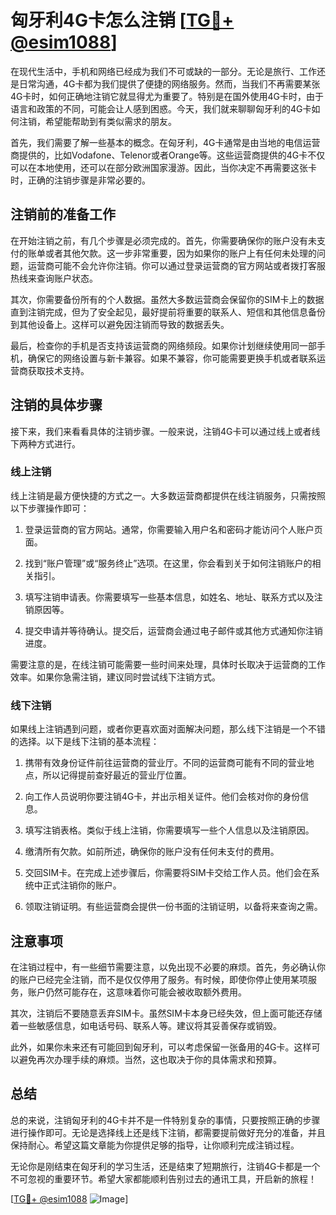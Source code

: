 # 匈牙利4G卡怎么注销 [[TG💪+ @esim1088](https://t.me/s/esim1088)]

在现代生活中，手机和网络已经成为我们不可或缺的一部分。无论是旅行、工作还是日常沟通，4G卡都为我们提供了便捷的网络服务。然而，当我们不再需要某张4G卡时，如何正确地注销它就显得尤为重要了。特别是在国外使用4G卡时，由于语言和政策的不同，可能会让人感到困惑。今天，我们就来聊聊匈牙利的4G卡如何注销，希望能帮助到有类似需求的朋友。

首先，我们需要了解一些基本的概念。在匈牙利，4G卡通常是由当地的电信运营商提供的，比如Vodafone、Telenor或者Orange等。这些运营商提供的4G卡不仅可以在本地使用，还可以在部分欧洲国家漫游。因此，当你决定不再需要这张卡时，正确的注销步骤是非常必要的。

## 注销前的准备工作

在开始注销之前，有几个步骤是必须完成的。首先，你需要确保你的账户没有未支付的账单或者其他欠款。这一步非常重要，因为如果你的账户上有任何未处理的问题，运营商可能不会允许你注销。你可以通过登录运营商的官方网站或者拨打客服热线来查询账户状态。

其次，你需要备份所有的个人数据。虽然大多数运营商会保留你的SIM卡上的数据直到注销完成，但为了安全起见，最好提前将重要的联系人、短信和其他信息备份到其他设备上。这样可以避免因注销而导致的数据丢失。

最后，检查你的手机是否支持该运营商的网络频段。如果你计划继续使用同一部手机，确保它的网络设置与新卡兼容。如果不兼容，你可能需要更换手机或者联系运营商获取技术支持。

## 注销的具体步骤

接下来，我们来看看具体的注销步骤。一般来说，注销4G卡可以通过线上或者线下两种方式进行。

### 线上注销

线上注销是最方便快捷的方式之一。大多数运营商都提供在线注销服务，只需按照以下步骤操作即可：

1. 登录运营商的官方网站。通常，你需要输入用户名和密码才能访问个人账户页面。
   
2. 找到“账户管理”或“服务终止”选项。在这里，你会看到关于如何注销账户的相关指引。

3. 填写注销申请表。你需要填写一些基本信息，如姓名、地址、联系方式以及注销原因等。

4. 提交申请并等待确认。提交后，运营商会通过电子邮件或其他方式通知你注销进度。

需要注意的是，在线注销可能需要一些时间来处理，具体时长取决于运营商的工作效率。如果你急需注销，建议同时尝试线下注销方式。

### 线下注销

如果线上注销遇到问题，或者你更喜欢面对面解决问题，那么线下注销是一个不错的选择。以下是线下注销的基本流程：

1. 携带有效身份证件前往运营商的营业厅。不同的运营商可能有不同的营业地点，所以记得提前查好最近的营业厅位置。

2. 向工作人员说明你要注销4G卡，并出示相关证件。他们会核对你的身份信息。

3. 填写注销表格。类似于线上注销，你需要填写一些个人信息以及注销原因。

4. 缴清所有欠款。如前所述，确保你的账户没有任何未支付的费用。

5. 交回SIM卡。在完成上述步骤后，你需要将SIM卡交给工作人员。他们会在系统中正式注销你的账户。

6. 领取注销证明。有些运营商会提供一份书面的注销证明，以备将来查询之需。

## 注意事项

在注销过程中，有一些细节需要注意，以免出现不必要的麻烦。首先，务必确认你的账户已经完全注销，而不是仅仅停用了服务。有时候，即使你停止使用某项服务，账户仍然可能存在，这意味着你可能会被收取额外费用。

其次，注销后不要随意丢弃SIM卡。虽然SIM卡本身已经失效，但上面可能还存储着一些敏感信息，如电话号码、联系人等。建议将其妥善保存或销毁。

此外，如果你未来还有可能回到匈牙利，可以考虑保留一张备用的4G卡。这样可以避免再次办理手续的麻烦。当然，这也取决于你的具体需求和预算。

## 总结

总的来说，注销匈牙利的4G卡并不是一件特别复杂的事情，只要按照正确的步骤进行操作即可。无论是选择线上还是线下注销，都需要提前做好充分的准备，并且保持耐心。希望这篇文章能为你提供足够的指导，让你顺利完成注销过程。

无论你是刚结束在匈牙利的学习生活，还是结束了短期旅行，注销4G卡都是一个不可忽视的重要环节。希望大家都能顺利告别过去的通讯工具，开启新的旅程！

[[TG💪+ @esim1088](https://t.me/s/esim1088) ![Image](https://i.postimg.cc/4NQfJmqS/Snipaste-2025-05-13-00-14-12.png)]